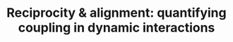 ---
layout: publications
title: 'Reciprocity & alignment: quantifying coupling in dynamic interactions'
authors: Guillaume Dumas, Merle Fairhurst
publication: Royal Society Open Science
year: 2019
link: https://royalsocietypublishing.org/doi/10.1098/rsos.210138
type: Journal Paper
category: Opinion/Perspectives, Review
filename: 2019.05.12_G.Dumas
---